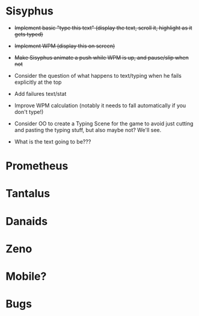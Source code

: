 # Sisyphus

- ~~Implement basic "type this text" (display the text, scroll it, highlight as it gets typed)~~
- ~~Implement WPM (display this on screen)~~
- ~~Make Sisyphus animate a push while WPM is up, and pause/slip when not~~

- Consider the question of what happens to text/typing when he fails explicitly at the top
- Add failures text/stat
- Improve WPM calculation (notably it needs to fall automatically if you don't type!)
- Consider OO to create a Typing Scene for the game to avoid just cutting and pasting the typing stuff, but also maybe not? We'll see.
- What is the text going to be???

# Prometheus

# Tantalus

# Danaids

# Zeno

# Mobile?

# Bugs
